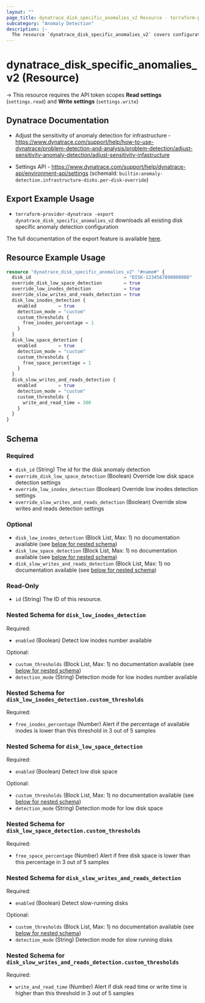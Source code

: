 ```yaml
---
layout: ""
page_title: dynatrace_disk_specific_anomalies_v2 Resource - terraform-provider-dynatrace"
subcategory: "Anomaly Detection"
description: |-
  The resource `dynatrace_disk_specific_anomalies_v2` covers configuration for disk specific anomaly detection
---
```


# dynatrace_disk_specific_anomalies_v2 (Resource)

-> This resource requires the API token scopes **Read settings** (`settings.read`) and **Write settings** (`settings.write`)

## Dynatrace Documentation

- Adjust the sensitivity of anomaly detection for infrastructure - https://www.dynatrace.com/support/help/how-to-use-dynatrace/problem-detection-and-analysis/problem-detection/adjust-sensitivity-anomaly-detection/adjust-sensitivity-infastructure

- Settings API - https://www.dynatrace.com/support/help/dynatrace-api/environment-api/settings (schemaId: `builtin:anomaly-detection.infrastructure-disks.per-disk-override`)

## Export Example Usage

- `terraform-provider-dynatrace -export dynatrace_disk_specific_anomalies_v2` downloads all existing disk specific anomaly detection configuration

The full documentation of the export feature is available [here](https://dt-url.net/h203qmc).

## Resource Example Usage

```terraform
resource "dynatrace_disk_specific_anomalies_v2" "#name#" {
  disk_id                                  = "DISK-1234567890000000"
  override_disk_low_space_detection        = true
  override_low_inodes_detection            = true
  override_slow_writes_and_reads_detection = true
  disk_low_inodes_detection {
    enabled        = true
    detection_mode = "custom"
    custom_thresholds {
      free_inodes_percentage = 1
    }
  }
  disk_low_space_detection {
    enabled        = true
    detection_mode = "custom"
    custom_thresholds {
      free_space_percentage = 1
    }
  }
  disk_slow_writes_and_reads_detection {
    enabled        = true
    detection_mode = "custom"
    custom_thresholds {
      write_and_read_time = 300
    }
  }
}
```

<!-- schema generated by tfplugindocs -->
## Schema

### Required

- `disk_id` (String) The id for the disk anomaly detection
- `override_disk_low_space_detection` (Boolean) Override low disk space detection settings
- `override_low_inodes_detection` (Boolean) Override low inodes detection settings
- `override_slow_writes_and_reads_detection` (Boolean) Override slow writes and reads detection settings

### Optional

- `disk_low_inodes_detection` (Block List, Max: 1) no documentation available (see [below for nested schema](#nestedblock--disk_low_inodes_detection))
- `disk_low_space_detection` (Block List, Max: 1) no documentation available (see [below for nested schema](#nestedblock--disk_low_space_detection))
- `disk_slow_writes_and_reads_detection` (Block List, Max: 1) no documentation available (see [below for nested schema](#nestedblock--disk_slow_writes_and_reads_detection))

### Read-Only

- `id` (String) The ID of this resource.

<a id="nestedblock--disk_low_inodes_detection"></a>
### Nested Schema for `disk_low_inodes_detection`

Required:

- `enabled` (Boolean) Detect low inodes number available

Optional:

- `custom_thresholds` (Block List, Max: 1) no documentation available (see [below for nested schema](#nestedblock--disk_low_inodes_detection--custom_thresholds))
- `detection_mode` (String) Detection mode for low inodes number available

<a id="nestedblock--disk_low_inodes_detection--custom_thresholds"></a>
### Nested Schema for `disk_low_inodes_detection.custom_thresholds`

Required:

- `free_inodes_percentage` (Number) Alert if the percentage of available inodes is lower than this threshold in 3 out of 5 samples



<a id="nestedblock--disk_low_space_detection"></a>
### Nested Schema for `disk_low_space_detection`

Required:

- `enabled` (Boolean) Detect low disk space

Optional:

- `custom_thresholds` (Block List, Max: 1) no documentation available (see [below for nested schema](#nestedblock--disk_low_space_detection--custom_thresholds))
- `detection_mode` (String) Detection mode for low disk space

<a id="nestedblock--disk_low_space_detection--custom_thresholds"></a>
### Nested Schema for `disk_low_space_detection.custom_thresholds`

Required:

- `free_space_percentage` (Number) Alert if free disk space is lower than this percentage in 3 out of 5 samples



<a id="nestedblock--disk_slow_writes_and_reads_detection"></a>
### Nested Schema for `disk_slow_writes_and_reads_detection`

Required:

- `enabled` (Boolean) Detect slow-running disks

Optional:

- `custom_thresholds` (Block List, Max: 1) no documentation available (see [below for nested schema](#nestedblock--disk_slow_writes_and_reads_detection--custom_thresholds))
- `detection_mode` (String) Detection mode for slow running disks

<a id="nestedblock--disk_slow_writes_and_reads_detection--custom_thresholds"></a>
### Nested Schema for `disk_slow_writes_and_reads_detection.custom_thresholds`

Required:

- `write_and_read_time` (Number) Alert if disk read time or write time is higher than this threshold in 3 out of 5 samples
 
